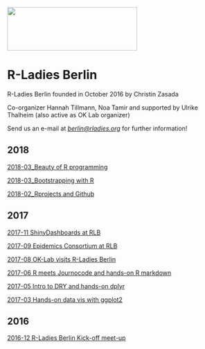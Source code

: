 <img src="https://github.com/rladies/starter-kit/blob/master/logo/R-LadiesGlobal_RBG_online_LogoWithText_Horizontal.png" data-canonical-src="https://github.com/rladies/starter-kit/blob/master/logo/R-LadiesGlobal_RBG_online_LogoWithText_Horizontal.png" width="300" height="100" />
 
  # R-Ladies Berlin
 
  R-Ladies Berlin founded in October 2016 by Christin Zasada
  
  Co-organizer Hannah Tillmann, Noa Tamir and supported by Ulrike Thalheim (also active as OK Lab organizer)
  
  Send us an e-mail at *berlin@rladies.org*
  for further information!
  
  ## 2018
  [2018-03_Beauty of R programming](https://github.com/rladies/meetup-presentations_berlin/tree/master/2018-04_Beauty_Rprogramming)
  
  [2018-03_Bootstrapping with R](https://github.com/rladies/meetup-presentations_berlin/tree/master/2018-03_Bootstrapping-with-R)
  
  [2018-02_Rprojects and Github](https://github.com/rladies/meetup-presentations_berlin/tree/master/2018-02_Rprojects-and-Github)

  
  ## 2017
 [2017-11 ShinyDashboards at RLB](https://github.com/rladies/meetup-presentations_berlin/tree/master/2017-11_ShinyDashboards)  
  
  [2017-09 Epidemics Consortium at RLB](https://github.com/rladies/meetup-presentations_berlin/tree/master/2017-09_EpidemicsConsortium)
  
  [2017-08 OK-Lab visits R-Ladies Berlin](https://github.com/rladies/meetup-presentations_berlin/tree/master/2017-08_OKlabBerlin)
  
   [2017-06 R meets Journocode and hands-on R markdown](https://github.com/rladies/meetup-presentations_berlin/tree/master/2017-06_R_meets_Journocode_Rmarkdown)
   
   [2017-05 Intro to DRY and hands-on dplyr](https://github.com/rladies/meetup-presentations_berlin/tree/master/2017-05_DRYprogramming_dplyr)
   
   [2017-03 Hands-on data vis with ggplot2](https://github.com/rladies/meetup-presentations_berlin/tree/master/2017-01_Hands_on_datavis_ggplot2)
 
 
  ## 2016
   [2016-12 R-Ladies Berlin Kick-off meet-up](https://github.com/rladies/meetup-presentations_berlin/tree/master/2016-12_KickOff_RLB)
 
   
